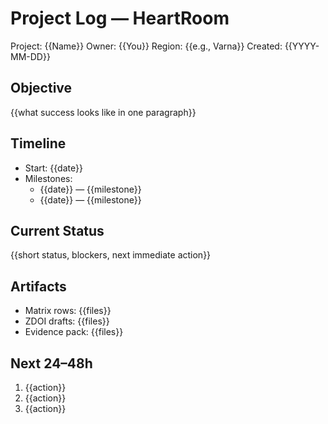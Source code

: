 # Project Log — HeartRoom
Project: {{Name}}    Owner: {{You}}    Region: {{e.g., Varna}}    Created: {{YYYY-MM-DD}}

## Objective
{{what success looks like in one paragraph}}

## Timeline
- Start: {{date}}
- Milestones: 
  - {{date}} — {{milestone}}
  - {{date}} — {{milestone}}

## Current Status
{{short status, blockers, next immediate action}}

## Artifacts
- Matrix rows: {{files}}
- ZDOI drafts: {{files}}
- Evidence pack: {{files}}

## Next 24–48h
1) {{action}}
2) {{action}}
3) {{action}}